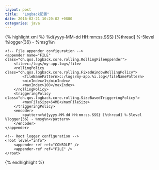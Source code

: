 ```yaml
---
layout: post
title:  "Logback配置"
date: 2016-02-21 10:20:02 +0800
categories: java
---
```


{% highlight xml %}
<configuration>
    <!-- Console appender configuration -->
    <appender name="CONSOLE" class="ch.qos.logback.core.ConsoleAppender">
        <encoder>
            <pattern>%d{yyyy-MM-dd HH:mm:ss.SSS} [%thread] %-5level %logger{36} - %msg%n</pattern>
        </encoder>
    </appender>

    <!-- File appender configuration -->
    <appender name="FILE" class="ch.qos.logback.core.rolling.RollingFileAppender">
        <file>c:/logs/my-app.log</file>
        <rollingPolicy class="ch.qos.logback.core.rolling.FixedWindowRollingPolicy">
            <fileNamePattern>c:/logs/my-app.%i.log</fileNamePattern>
            <minIndex>1</minIndex>
            <maxIndex>100</maxIndex>
        </rollingPolicy>
        <triggeringPolicy class="ch.qos.logback.core.rolling.SizeBasedTriggeringPolicy">
            <maxFileSize>64MB</maxFileSize>
        </triggeringPolicy>
        <encoder>
            <pattern>%d{yyyy-MM-dd HH:mm:ss.SSS} [%thread] %-5level %logger{36} - %msg%n</pattern>
        </encoder>
    </appender>

    <!-- Root logger configuration -->
    <root level="info">
        <appender-ref ref="CONSOLE" />
        <appender-ref ref="FILE" />
    </root>
</configuration>
{% endhighlight %}